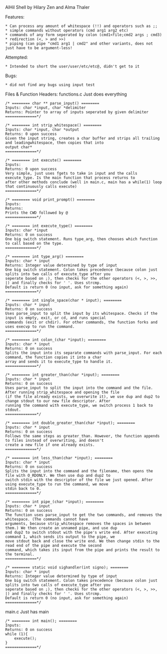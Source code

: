 AlHil Shell
by Hilary Zen and Alma Thaler

Features:

	* Can process any amount of whitespace (!!) and operators such as ;;
 	* simple commands without operators (cmd arg1 arg2 etc)
  	* commands of any form seperated by colon (cmd1<file;cmd2 args ; cmd3)
	* redirection (<, > and >>)
  	* piping (can pipe "cmd1 arg1 | cmd2" and other variants, does not just have to be argument-less! 
Attempted:

	* Intended to short the user/user/etc/etc@, didn't get to it

Bugs:

  	* did not find any bugs using input test

Files & Function Headers:
functions.c
	Just does everything

	/* ======== char ** parse_input() ========
	Inputs: char *input, char *delimiter
	Returns: Pointer to array of inputs seperated by given delimiter
	==============*/

	/* ======== int strip_whitespace() ========
	Inputs: char *input, char *output
	Returns: 0 upon success
	Given the input string, creates a char buffer and strips all trailing and leadingwhitespace, then copies that into
	output char* 
	==============*/

	/* ======== int execute() ========
	Inputs:
	Returns: 0 upon success
	Very simple, just uses fgets to take in input and the calls execute_type. Is the main function that process returns to
	after other methods conclude (well in main.c, main has a while(1) loop that continuously calls execute)
	==============*/

	/* ======== void print_prompt() ========
	Inputs:
	Returns:
	Prints the CWD followed by @
	==============*/

	/* ======== int execute_type() ========
	Inputs: char *input
	Returns: 0 on success
	One big switch statement. Runs type_arg, then chooses which function to call based on the type.  
	==============*/

	/* ======== int type_arg() ========
	Inputs: char * input
	Returns: Integer value determined by type of input
	One big switch statement. Colon takes precedence (because colon just splits into two calls of execute_type after you
	seperate based on ;), then checks for the other operators (<, >, >>, |) and finally checks for ' '. Uses strcmp.
	Default is return 0 (no input, ask for something again)
	==============*/

	/* ======== int single_space(char * input); ========
	Inputs: char * input
	Returns: 0 on success
	Uses parse_input to split the input by its whitespace. Checks if the input is empty, exit, or cd, and runs special
	commands (exit or chdir). For other commands, the function forks and uses execvp to run the command.
	==============*/

	/* ======== int colon_(char *input); ========
	Inputs: char * input
	Returns: 0 on success
	Splits the input into its separate commands with parse_input. For each command, the function copies it into a char
	array and sends it to execute_type to handle it.
	==============*/

	/* ======== int greater_than(char *input); ========
	Inputs: char * input
	Returns: 0 on success
	Uses parse_input to split the input into the command and the file. After running strip_whitespace and opening the file
	(if the file already exists, we overwrite it), we use dup and dup2 to change stdout to our new file descriptor. After
	running the command with execute_type, we switch process 1 back to stdout.
	==============*/

	/* ======== int double_greater_than(char *input); ========
	Inputs: char * input
	Returns: 0 on success
	Follows the same steps as greater_than. However, the function appends to files instead of overwriting, and doesn't
	create a new file if one already exists.
	==============*/

	/* ======== int less_than(char *input); ========
	Inputs: char * input
	Returns: 0 on success
	Splits the input into the command and the filename, then opens the file with O_RDONLY. We then use dup and dup2 to
	switch stdin with the descriptor of the file we just opened. After using execute_type to run the command, we move
	stdin back to 0.
	==============*/

	/* ======== int pipe_(char *input); ========
	Inputs: char * input
	Returns: 0 on success
	The function uses parse_input to get the two commands, and removes the whitespace. (The commands cannot have
	arguments, because strip_whitespace removes the spaces in between them.) We then create an unnamed pipe, and use dup
	and dup2 to switch stdout with the pipe's write end. After executing command 1, which sends its output to the pipe, we
	move stdout back and close the write end. We then change stdin to the read end of the pipe and execute the second
	command, which takes its input from the pipe and prints the result to the terminal.
	==============*/

	/* ======== static void sighandler(int signo); ========
	Inputs: char * input
	Returns: Integer value determined by type of input
	One big switch statement. Colon takes precedence (because colon just splits into two calls of execute_type after you
	seperate based on ;), then checks for the other operators (<, >, >>, |) and finally checks for ' '. Uses strcmp.
	Default is return 0 (no input, ask for something again)
	==============*/


main.c
	Just has main
	
	/* ======== int main(); ========
	Inputs:
	Returns: 0 on success
	while (1){
		execute();
	}
	==============*/
